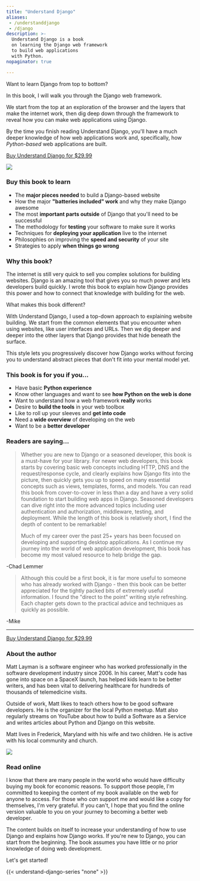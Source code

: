 ```yaml
---
title: "Understand Django"
aliases:
 - /understanddjango
 - /django
description: >-
  Understand Django is a book
  on learning the Django web framework
  to build web applications
  with Python.
nopaginator: true

---
```


<div class="w-full flex flex-col-reverse sm:flex-row justify-center mb-4">
  <div class="w-full sm:w-3/5">
      <div class="mx-auto w-full flex flex-col font-extralight text-md">
        <div class="font-semibold text-xl tracking-wide pb-4">Want to learn Django from top to bottom?</div>
        <p class="mb-4">
          In this book, I will walk you through the Django web framework.
        </p>
        <p class="mb-4">
          We start from the top at an exploration of the browser and the layers
          that make the internet work, then dig deep down through the framework
          to reveal how you can make web applications using Django.
        </p>
        <p class="mb-4">
          By the time you finish reading Understand Django,
          you'll have a much deeper knowledge of how web applications work
          and, specifically,
          how <i>Python-based</i> web applications are built.
        </p>
        <p class="my-2">
          <a href="https://amzn.to/40FDZue" target="_blank"
            class="cta text-white text-lg font-medium tracking-wide bg-red-500 p-4 inline-block">
            Buy Understand Django for $29.99
          </a>
        </p>
      </div>
  </div>
  <div class="w-full sm:w-2/5 p-4">
    <img src="/img/understand-django-cover.png">
  </div>
</div>

### Buy this book to learn

* The **major pieces needed** to build a Django-based website
* How the major **"batteries included" work** and why they make Django awesome
* The most **important parts outside** of Django that you'll need to be successful
* The methodology for **testing** your software to make sure it works
* Techniques for **deploying your application** live to the internet
* Philosophies on improving the **speed and security** of your site
* Strategies to apply **when things go wrong**

### Why this book?

The internet is still very quick to sell you complex solutions
for building websites.
Django is an amazing tool that gives you so much power
and lets developers build quickly.
I wrote this book to explain how Django provides this power
and how to connect that knowledge with building for the web.

What makes this book different?

With Understand Django,
I used a top-down approach to explaining website building.
We start from the common elements that you encounter when using websites,
like user interfaces and URLs.
Then we dig deeper and deeper into the other layers
that Django provides
that hide beneath the surface.

This style lets you progressively discover how Django works
without forcing you to understand abstract pieces
that don't fit into your mental model yet.

### This book is for you if you...

* Have basic **Python experience**
* Know other languages and want to see **how Python on the web is done**
* Want to understand how a web framework **really** works
* Desire to **build the tools** in your web toolbox
* Like to roll up your sleeves and **get into code**
* Need a **wide overview** of developing on the web
* Want to be a **better developer**

### Readers are saying...

> Whether you are new to Django or a seasoned developer, this book is a must-have for your library. For newer web developers, this book starts by covering basic web concepts including HTTP, DNS and the request/response cycle, and clearly explains how Django fits into the picture, then quickly gets you up to speed on many essential concepts such as views, templates, forms, and models. You can read this book from cover-to-cover in less than a day and have a very solid foundation to start building web apps in Django. Seasoned developers can dive right into the more advanced topics including user authentication and authorization, middleware, testing, and deployment. While the length of this book is relatively short, I find the depth of content to be remarkable!
>
> Much of my career over the past 25+ years has been focused on developing and supporting desktop applications. As I continue my journey into the world of web application development, this book has become my most valued resource to help bridge the gap.

-Chad Lemmer

> Although this could be a first book, it is far more useful to someone who has already worked with Django - then this book can be better appreciated for the tightly packed bits of extremely useful information. I found the "direct to the point" writing style refreshing. Each chapter gets down to the practical advice and techniques as quickly as possible.

-Mike

<hr>

<a href="https://amzn.to/40FDZue" target="_blank"
  class="cta text-white text-lg font-medium tracking-wide bg-red-500 p-4 inline-block">
  Buy Understand Django for $29.99
</a>

### About the author

Matt Layman is a software engineer
who has worked professionally in the software development industry
since 2006.
In his career,
Matt's code has gone into space on a SpaceX launch,
has helped kids learn to be better writers,
and has been vital to delivering healthcare
for hundreds of thousands
of telemedicine visits.

Outside of work,
Matt likes to teach others
how to be good software developers.
He is the organizer
for the local Python meetup.
Matt also regularly streams on YouTube
about how to build a Software as a Service
and writes articles about Python and Django
on this website.

Matt lives in Frederick, Maryland
with his wife and two children.
He is active with his local community and church.

<img src="/img/me.jpg">

### Read online

I know that there are many people in the world
who would have difficulty buying my book
for economic reasons.
To support those people,
I'm committed to keeping the content
of my book available on the web
for anyone to access.
For those who _can_ support me and would like a copy for themselves,
I'm very grateful.
If you can't,
I hope that you find the online version valuable to you
on your journey to becoming a better web developer.

The content builds
on itself
to increase your understanding
of how to use Django
and explains how Django works.
If you're new to Django,
you can start
from the beginning.
The book assumes you have little or no prior knowledge
of doing web development.

Let's get started!

{{< understand-django-series "none" >}}
